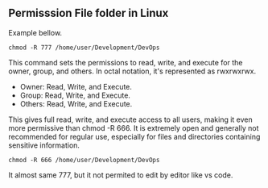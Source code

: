 ## Permisssion File folder in Linux
Example bellow.
```
chmod -R 777 /home/user/Development/DevOps
```
This command sets the permissions to read, write, and execute for the owner, group, and others. In octal notation, it's represented as rwxrwxrwx.

- Owner: Read, Write, and Execute.
- Group: Read, Write, and Execute.
- Others: Read, Write, and Execute.

This gives full read, write, and execute access to all users, making it even more permissive than chmod -R 666. It is extremely open and generally not recommended for regular use, especially for files and directories containing sensitive information.

```
chmod -R 666 /home/user/Development/DevOps
```
It almost same 777, but it not permited to edit by editor like vs code. 

